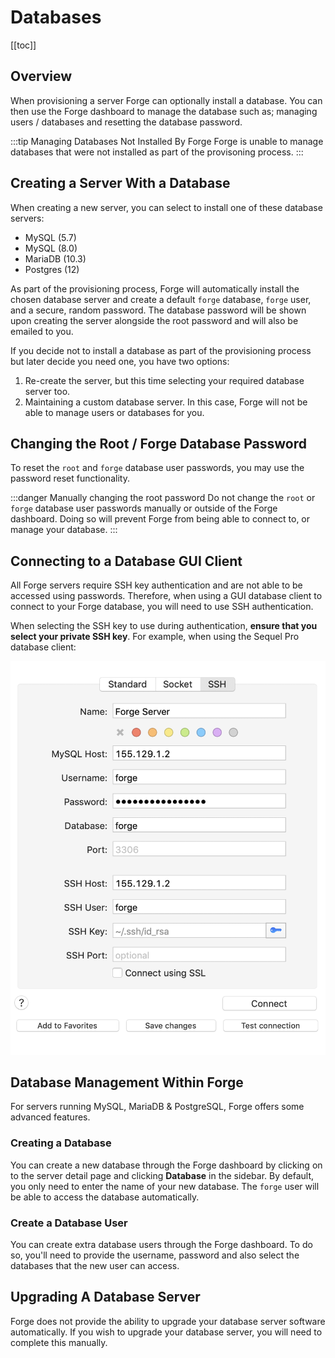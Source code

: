 # Databases

[[toc]]

## Overview

When provisioning a server Forge can optionally install a database. You can then use the Forge dashboard to manage the database such as; managing users / databases and resetting the database password. 

:::tip Managing Databases Not Installed By Forge
Forge is unable to manage databases that were not installed as part of the provisoning process.
:::

## Creating a Server With a Database

When creating a new server, you can select to install one of these database servers:

- MySQL (5.7)
- MySQL (8.0)
- MariaDB (10.3)
- Postgres (12)

As part of the provisioning process, Forge will automatically install the chosen database server and create a default `forge` database, `forge` user, and a secure, random password. The database password will be shown upon creating the server alongside the root password and will also be emailed to you.

If you decide not to install a database as part of the provisioning process but later decide you need one, you have two options:

1. Re-create the server, but this time selecting your required database server too.
2. Maintaining a custom database server. In this case, Forge will not be able to manage users or databases for you.

## Changing the Root / Forge Database Password

To reset the `root` and `forge` database user passwords, you may use the password reset functionality.

:::danger Manually changing the root password
Do not change the `root` or `forge` database user passwords manually or outside of the Forge dashboard. Doing so will prevent Forge from being able to connect to, or manage your database.
:::

## Connecting to a Database GUI Client

All Forge servers require SSH key authentication and are not able to be accessed using passwords. Therefore, when using a GUI database client to connect to your Forge database, you will need to use SSH authentication.

When selecting the SSH key to use during authentication, **ensure that you select your private SSH key**. For example, when using the Sequel Pro database client:

![Database GUI](./img/db-gui.png)

## Database Management Within Forge

For servers running MySQL, MariaDB & PostgreSQL, Forge offers some advanced features.

### Creating a Database

You can create a new database through the Forge dashboard by clicking on to the server detail page and clicking **Database** in the sidebar. By default, you only need to enter the name of your new database. The `forge` user will be able to access the database automatically.

### Create a Database User

You can create extra database users through the Forge dashboard. To do so, you'll need to provide the username, password and also select the databases that the new user can access. 

## Upgrading A Database Server

Forge does not provide the ability to upgrade your database server software automatically. If you wish to upgrade your database server, you will need to complete this manually.
